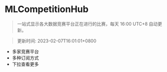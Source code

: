 # MLCompetitionHub

> 一站式显示各大数据竞赛平台正在进行的比赛，每天 16:00 UTC+8 自动更新。
  
> 更新时间: 2023-02-07T16:01:01+0800 

* 多家竞赛平台
* 多种订阅方式
* 下拉查看更多